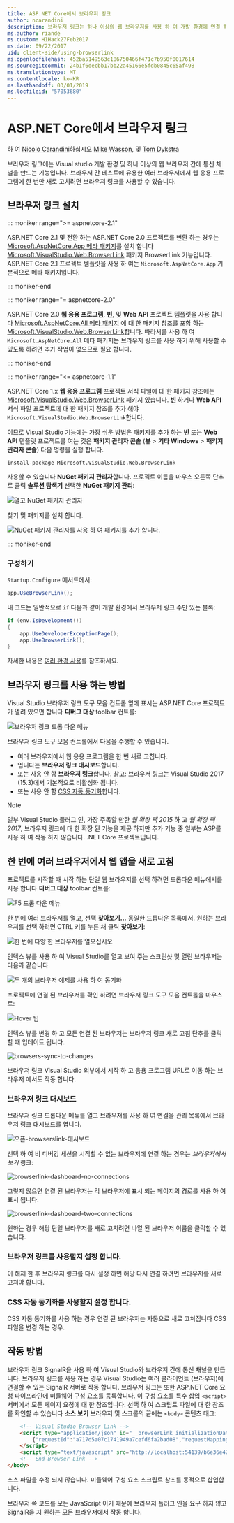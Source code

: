 ```yaml
---
title: ASP.NET Core에서 브라우저 링크
author: ncarandini
description: 브라우저 링크는 하나 이상의 웹 브라우저를 사용 하 여 개발 환경에 연결 하는 Visual Studio 기능 하는 방법을 설명 합니다.
ms.author: riande
ms.custom: H1Hack27Feb2017
ms.date: 09/22/2017
uid: client-side/using-browserlink
ms.openlocfilehash: 452ba5149563c186750466f471c7b950f0017614
ms.sourcegitcommit: 24b1f6decbb17bb22a45166e5fdb0845c65af498
ms.translationtype: MT
ms.contentlocale: ko-KR
ms.lasthandoff: 03/01/2019
ms.locfileid: "57053680"
---
```

# <a name="browser-link-in-aspnet-core"></a>ASP.NET Core에서 브라우저 링크

하 여 [Nicolò Carandini](https://github.com/ncarandini)하십시오 [Mike Wasson](https://github.com/MikeWasson), 및 [Tom Dykstra](https://github.com/tdykstra)

브라우저 링크에는 Visual studio 개발 환경 및 하나 이상의 웹 브라우저 간에 통신 채널을 만드는 기능입니다. 브라우저 간 테스트에 유용한 여러 브라우저에서 웹 응용 프로그램에 한 번만 새로 고치려면 브라우저 링크를 사용할 수 있습니다.

## <a name="browser-link-setup"></a>브라우저 링크 설치

::: moniker range=">= aspnetcore-2.1"

ASP.NET Core 2.1 및 전환 하는 ASP.NET Core 2.0 프로젝트를 변환 하는 경우는 [Microsoft.AspNetCore.App 메타 패키지](xref:fundamentals/metapackage-app)를 설치 합니다 [Microsoft.VisualStudio.Web.BrowserLink](https://www.nuget.org/packages/Microsoft.VisualStudio.Web.BrowserLink/) 패키지 BrowserLink 기능입니다. ASP.NET Core 2.1 프로젝트 템플릿을 사용 하 여는 `Microsoft.AspNetCore.App` 기본적으로 메타 패키지입니다.

::: moniker-end

::: moniker range="= aspnetcore-2.0"

ASP.NET Core 2.0 **웹 응용 프로그램**, **빈**, 및 **Web API** 프로젝트 템플릿을 사용 합니다 [Microsoft.AspNetCore.All 메타 패키지](xref:fundamentals/metapackage) 에 대 한 패키지 참조를 포함 하는 [Microsoft.VisualStudio.Web.BrowserLink](https://www.nuget.org/packages/Microsoft.VisualStudio.Web.BrowserLink/)합니다. 따라서를 사용 하 여 `Microsoft.AspNetCore.All` 메타 패키지는 브라우저 링크를 사용 하기 위해 사용할 수 있도록 하려면 추가 작업이 없으므로 필요 합니다.

::: moniker-end

::: moniker range="<= aspnetcore-1.1"

ASP.NET Core 1.x **웹 응용 프로그램** 프로젝트 서식 파일에 대 한 패키지 참조에는 [Microsoft.VisualStudio.Web.BrowserLink](https://www.nuget.org/packages/Microsoft.VisualStudio.Web.BrowserLink/) 패키지 있습니다. **빈** 하거나 **Web API** 서식 파일 프로젝트에 대 한 패키지 참조를 추가 해야 `Microsoft.VisualStudio.Web.BrowserLink`합니다.

이므로 Visual Studio 기능에는 가장 쉬운 방법은 패키지를 추가 하는 **빈** 또는 **Web API** 템플릿 프로젝트를 여는 것은 **패키지 관리자 콘솔** (**뷰** > **기타 Windows** > **패키지 관리자 콘솔**) 다음 명령을 실행 합니다.

```console
install-package Microsoft.VisualStudio.Web.BrowserLink
```

사용할 수 있습니다 **NuGet 패키지 관리자**합니다. 프로젝트 이름을 마우스 오른쪽 단추로 클릭 **솔루션 탐색기** 선택한 **NuGet 패키지 관리**:

![열고 NuGet 패키지 관리자](using-browserlink/_static/open-nuget-package-manager.png)

찾기 및 패키지를 설치 합니다.

![NuGet 패키지 관리자를 사용 하 여 패키지를 추가 합니다.](using-browserlink/_static/add-package-with-nuget-package-manager.png)

::: moniker-end

### <a name="configuration"></a>구성하기

`Startup.Configure` 메서드에서:

```csharp
app.UseBrowserLink();
```

내 코드는 일반적으로 `if` 다음과 같이 개발 환경에서 브라우저 링크 수만 있는 블록:

```csharp
if (env.IsDevelopment())
{
    app.UseDeveloperExceptionPage();
    app.UseBrowserLink();
}
```

자세한 내용은 [여러 환경 사용](xref:fundamentals/environments)를 참조하세요.

## <a name="how-to-use-browser-link"></a>브라우저 링크를 사용 하는 방법

Visual Studio 브라우저 링크 도구 모음 컨트롤 옆에 표시는 ASP.NET Core 프로젝트가 열려 있으면 합니다 **디버그 대상** toolbar 컨트롤:

![브라우저 링크 드롭 다운 메뉴](using-browserlink/_static/browserLink-dropdown-menu.png)

브라우저 링크 도구 모음 컨트롤에서 다음을 수행할 수 있습니다.

* 여러 브라우저에서 웹 응용 프로그램을 한 번 새로 고칩니다.
* 엽니다는 **브라우저 링크 대시보드**합니다.
* 또는 사용 안 함 **브라우저 링크**합니다. 참고: 브라우저 링크는 Visual Studio 2017 (15.3)에서 기본적으로 비활성화 됩니다.
* 또는 사용 안 함 [CSS 자동 동기화](#enable-or-disable-css-auto-sync)합니다.

> [!NOTE]
> 일부 Visual Studio 플러그 인, 가장 주목할 만한 *웹 확장 팩 2015* 하 고 *웹 확장 팩 2017*, 브라우저 링크에 대 한 확장 된 기능을 제공 하지만 추가 기능 중 일부는 ASP를 사용 하 여 작동 하지 않습니다. .NET Core 프로젝트입니다.

## <a name="refresh-the-web-app-in-several-browsers-at-once"></a>한 번에 여러 브라우저에서 웹 앱을 새로 고침

프로젝트를 시작할 때 시작 하는 단일 웹 브라우저를 선택 하려면 드롭다운 메뉴에서를 사용 합니다 **디버그 대상** toolbar 컨트롤:

![F5 드롭 다운 메뉴](using-browserlink/_static/debug-target-dropdown-menu.png)

한 번에 여러 브라우저를 열고, 선택 **찾아보기...**  동일한 드롭다운 목록에서. 원하는 브라우저를 선택 하려면 CTRL 키를 누른 채 클릭 **찾아보기**:

![한 번에 다양 한 브라우저를 열으십시오](using-browserlink/_static/open-many-browsers-at-once.png)

인덱스 뷰를 사용 하 여 Visual Studio를 열고 보여 주는 스크린샷 및 열린 브라우저는 다음과 같습니다.

![두 개의 브라우저 예제를 사용 하 여 동기화](using-browserlink/_static/sync-with-two-browsers-example.png)

프로젝트에 연결 된 브라우저를 확인 하려면 브라우저 링크 도구 모음 컨트롤을 마우스로:

![Hover 팁](using-browserlink/_static/hoover-tip.png)

인덱스 뷰를 변경 하 고 모든 연결 된 브라우저는 브라우저 링크 새로 고침 단추를 클릭할 때 업데이트 됩니다.

![browsers-sync-to-changes](using-browserlink/_static/browsers-sync-to-changes.png)

브라우저 링크 Visual Studio 외부에서 시작 하 고 응용 프로그램 URL로 이동 하는 브라우저 에서도 작동 합니다.

### <a name="the-browser-link-dashboard"></a>브라우저 링크 대시보드

브라우저 링크 드롭다운 메뉴를 열고 브라우저를 사용 하 여 연결을 관리 목록에서 브라우저 링크 대시보드를 엽니다.

![오픈-browserslink-대시보드](using-browserlink/_static/open-browserlink-dashboard.png)

선택 하 여 비 디버깅 세션을 시작할 수 없는 브라우저에 연결 하는 경우는 *브라우저에서 보기* 링크:

![browserlink-dashboard-no-connections](using-browserlink/_static/browserlink-dashboard-no-connections.png)

그렇지 않으면 연결 된 브라우저는 각 브라우저에 표시 되는 페이지의 경로를 사용 하 여 표시 됩니다.

![browserlink-dashboard-two-connections](using-browserlink/_static/browserlink-dashboard-two-connections.png)

원하는 경우 해당 단일 브라우저를 새로 고치려면 나열 된 브라우저 이름을 클릭할 수 있습니다.

### <a name="enable-or-disable-browser-link"></a>브라우저 링크를 사용할지 설정 합니다.

이 해제 한 후 브라우저 링크를 다시 설정 하면 해당 다시 연결 하려면 브라우저를 새로 고쳐야 합니다.

### <a name="enable-or-disable-css-auto-sync"></a>CSS 자동 동기화를 사용할지 설정 합니다.

CSS 자동 동기화를 사용 하는 경우 연결 된 브라우저는 자동으로 새로 고쳐집니다 CSS 파일을 변경 하는 경우.

## <a name="how-it-works"></a>작동 방법

브라우저 링크 SignalR을 사용 하 여 Visual Studio와 브라우저 간에 통신 채널을 만듭니다. 브라우저 링크를 사용 하는 경우 Visual Studio는 여러 클라이언트 (브라우저)에 연결할 수 있는 SignalR 서버로 작동 합니다. 브라우저 링크는 또한 ASP.NET Core 요청 파이프라인에 미들웨어 구성 요소를 등록합니다. 이 구성 요소를 특수 삽입 `<script>` 서버에서 모든 페이지 요청에 대 한 참조입니다. 선택 하 여 스크립트 파일에 대 한 참조를 확인할 수 있습니다 **소스 보기** 브라우저 및 스크롤의 끝에는 `<body>` 콘텐츠 태그:

```html
    <!-- Visual Studio Browser Link -->
    <script type="application/json" id="__browserLink_initializationData">
        {"requestId":"a717d5a07c1741949a7cefd6fa2bad08","requestMappingFromServer":false}
    </script>
    <script type="text/javascript" src="http://localhost:54139/b6e36e429d034f578ebccd6a79bf19bf/browserLink" async="async"></script>
    <!-- End Browser Link -->
</body>
```

소스 파일을 수정 되지 않습니다. 미들웨어 구성 요소 스크립트 참조를 동적으로 삽입합니다.

브라우저 쪽 코드를 모든 JavaScript 이기 때문에 브라우저 플러그 인을 요구 하지 않고 SignalR을 지 원하는 모든 브라우저에서 작동 합니다.
